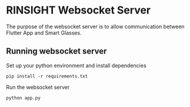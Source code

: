 # RINSIGHT Websocket Server 

The purpose of the websocket server is to allow communication between Flutter App and Smart Glasses.

## Running websocket server

Set up your python environment and install dependencies

```
pip install -r requirements.txt
```

Run the websocket server

```
python app.py
```

